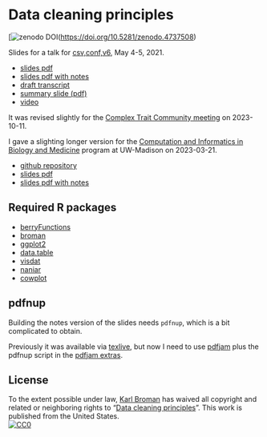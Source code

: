 # Data cleaning principles

[![zenodo DOI](https://zenodo.org/badge/DOI/10.5281/zenodo.4737508.svg)(https://doi.org/10.5281/zenodo.4737508)

Slides for a talk for [csv,conf,v6](https://csvconf.com/), May 4-5, 2021.

- [slides pdf](https://kbroman.org/Talk_DataCleaning/data_cleaning.pdf)
- [slides pdf with notes](https://kbroman.org/Talk_DataCleaning/data_cleaning_notes.pdf)
- [draft transcript](transcript.md)
- [summary slide (pdf)](https://kbroman.org/Talk_DataCleaning/data_cleaning_principles.pdf)
- [video](https://www.youtube.com/watch?v=7Ma8WIDinDc)

It was revised slightly for the [Complex Trait Community meeting](https://complextrait.org/meetings/ctc-rg2023/) on 2023-10-11.

I gave a slighting longer version
for the [Computation and Informatics in Biology and
Medicine](https://cibm.wisc.edu) program at UW-Madison on 2023-03-21.

- [github repository](https://github.com/kbroman/Talk_DataCleaning2023)
- [slides pdf](https://kbroman.org/Talk_DataCleaning2023/data_cleaning.pdf)
- [slides pdf with notes](https://kbroman.org/Talk_DataCleaning2023/data_cleaning_notes.pdf)



## Required R packages

- [berryFunctions](https://cran.r-project.org/package=berryFunctions)
- [broman](https://cran.r-project.org/package=broman)
- [ggplot2](https://ggplot2.tidyverse.org/)
- [data.table](https://rdatatable.gitlab.io/data.table/)
- [visdat](https://docs.ropensci.org/visdat/)
- [naniar](http://naniar.njtierney.com/)
- [cowplot](https://wilkelab.org/cowplot/)


## pdfnup

Building the notes version of the slides needs `pdfnup`, which is a
bit complicated to obtain.

Previously it was available via [texlive](https://tug.org/texlive/),
but now I need to use [pdfjam](https://github.com/rrthomas/pdfjam)
plus the pdfnup script in the [pdfjam
extras](https://github.com/rrthomas/pdfjam-extras>).


## License

To the extent possible under law,
[Karl Broman](https://github.com/kbroman)
has waived all copyright and related or neighboring rights to
&ldquo;[Data cleaning principles](https://github.com/kbroman/Talk_DataCleaning)&rdquo;.
This work is published from the United States.
<br/>
[![CC0](https://i.creativecommons.org/p/zero/1.0/88x31.png)](https://creativecommons.org/publicdomain/zero/1.0/)

